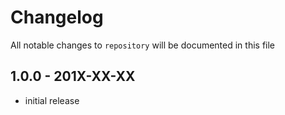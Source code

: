 # Changelog

All notable changes to `repository` will be documented in this file

## 1.0.0 - 201X-XX-XX

- initial release
